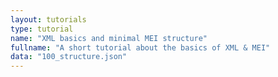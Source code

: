 ```yaml
---
layout: tutorials
type: tutorial
name: "XML basics and minimal MEI structure"
fullname: "A short tutorial about the basics of XML & MEI"
data: "100_structure.json"
---
```

